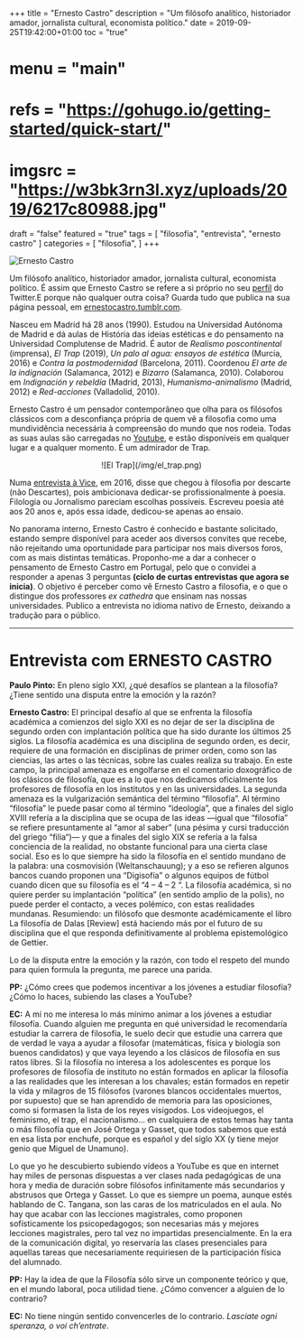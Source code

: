 +++
title = "Ernesto Castro"
description = "Um filósofo analítico, historiador amador, jornalista cultural, economista político."
date = 2019-09-25T19:42:00+01:00
toc = "true"
# menu = "main"
# refs = "https://gohugo.io/getting-started/quick-start/"
# imgsrc = "https://w3bk3rn3l.xyz/uploads/2019/6217c80988.jpg"
draft = "false"
featured = "true"
tags = [ "filosofia", "entrevista", "ernesto castro" ]
categories = [ "filosofia", ]
+++

![Ernesto Castro](/img/ernesto_castro.png)

Um filósofo analítico, historiador amador, jornalista cultural, economista político. É assim que Ernesto Castro se refere a si próprio no seu [perfil](https://twitter.com/ernest_castro) do Twitter.E porque não qualquer outra coisa? Guarda tudo que publica na sua página pessoal, em [ernestocastro.tumblr.com](http://ernestocastro.tumblr.com/).

Nasceu em Madrid há 28 anos (1990). Estudou na Universidad Autónoma de Madrid e dá aulas de História das ideias estéticas e do pensamento na Universidad Complutense de Madrid. É autor de *Realismo poscontinental* (imprensa), *El Trap* (2019), *Un palo al agua: ensayos de estética* (Murcia, 2016) e *Contra la postmodernidad* (Barcelona, 2011). Coordenou *El arte de la indignación* (Salamanca, 2012) e *Bizarro* (Salamanca, 2010). Colaborou em *Indignación y rebeldía* (Madrid, 2013), *Humanismo-animalismo* (Madrid, 2012) e *Red-acciones* (Valladolid, 2010).

Ernesto Castro é um pensador contemporâneo que olha para os filósofos clássicos com a desconfiança própria de quem vê a filosofia como uma mundividência necessária à compreensão do mundo que nos rodeia. Todas as suas aulas são carregadas no [Youtube](https://www.youtube.com/user/holamellamololillo), e estão disponíveis em qualquer lugar e a qualquer momento. É um admirador de Trap.

<center>![El Trap](/img/el_trap.png)</center>

Numa [entrevista à Vice](https://www.vice.com/es/article/bn47gd/ernesto-castro-filosofia-trap-tumblr), em 2016, disse que chegou à filosofia por descarte (não Descartes), pois ambicionava dedicar-se profissionalmente à poesia. Filologia ou Jornalismo pareciam escolhas possíveis. Escreveu poesia até aos 20 anos e, após essa idade, dedicou-se apenas ao ensaio.

No panorama interno, Ernesto Castro é conhecido e bastante solicitado, estando sempre disponível para aceder aos diversos convites que recebe, não rejeitando uma oportunidade para participar nos mais diversos foros, com as mais distintas temáticas. Proponho-me a dar a conhecer o pensamento de Ernesto Castro em Portugal, pelo que o convidei a responder a apenas 3 perguntas **(ciclo de curtas entrevistas que agora se inicia)**. O objetivo é perceber como vê Ernesto Castro a filosofia, e o que o distingue dos professores *ex cathedra* que ensinam nas nossas universidades. Publico a entrevista no idioma nativo de Ernesto, deixando a tradução para o público.
_______________

# Entrevista com ERNESTO CASTRO

**Paulo Pinto:** En pleno siglo XXI, ¿qué desafíos se plantean a la filosofía? ¿Tiene sentido una disputa entre la emoción y la razón?

**Ernesto Castro:** El principal desafío al que se enfrenta la filosofía académica a comienzos del siglo XXI es no dejar de ser la disciplina de segundo orden con implantación política que ha sido durante los últimos 25 siglos. La filosofía académica es una disciplina de segundo orden, es decir, requiere de una formación en disciplinas de primer orden, como son las ciencias, las artes o las técnicas, sobre las cuales realiza su trabajo. En este campo, la principal amenaza es engolfarse en el comentario doxográfico de los clásicos de filosofía, que es a lo que nos dedicamos oficialmente los profesores de filosofía en los institutos y en las universidades. La segunda amenaza es la vulgarización semántica del término “filosofía”. Al término “filosofía” le puede pasar como al término “ideología”, que a finales del siglo XVIII refería a la disciplina que se ocupa de las ideas —igual que “filosofía” se refiere presuntamente al “amor al saber” (una pésima y cursi traducción del griego “filia“)— y que a finales del siglo XIX se refería a la falsa conciencia de la realidad, no obstante funcional para una cierta clase social. Eso es lo que siempre ha sido la filosofía en el sentido mundano de la palabra: una cosmovisión (Weltanschauung); y a eso se refieren algunos bancos cuando proponen una “Digisofía” o algunos equipos de fútbol cuando dicen que su filosofía es el “4 – 4 – 2 “. La filosofía académica, si no quiere perder su implantación “política” (en sentido amplio de la polis), no puede perder el contacto, a veces polémico, con estas realidades mundanas. Resumiendo: un filósofo que desmonte académicamente el libro La filosofía de Dalas [Review] está haciendo más por el futuro de su disciplina que el que responda definitivamente al problema epistemológico de Gettier.

Lo de la disputa entre la emoción y la razón, con todo el respeto del mundo para quien formula la pregunta, me parece una parida.



**PP:** ¿Cómo crees que podemos incentivar a los jóvenes a estudiar filosofía? ¿Cómo lo haces, subiendo las clases a YouTube?

**EC:** A mí no me interesa lo más mínimo animar a los jóvenes a estudiar filosofía. Cuando alguien me pregunta en qué universidad le recomendaría estudiar la carrera de filosofía, le suelo decir que estudie una carrera que de verdad le vaya a ayudar a filosofar (matemáticas, física y biología son buenos candidatos) y que vaya leyendo a los clásicos de filosofía en sus ratos libres. Si la filosofía no interesa a los adolescentes es porque los profesores de filosofía de instituto no están formados en aplicar la filosofía a las realidades que les interesan a los chavales; están formados en repetir la vida y milagros de 15 filósofos (varones blancos occidentales muertos, por supuesto) que se han aprendido de memoria para las oposiciones, como si formasen la lista de los reyes visigodos. Los videojuegos, el feminismo, el trap, el nacionalismo… en cualquiera de estos temas hay tanta o más filosofía que en José Ortega y Gasset, que todos sabemos que está en esa lista por enchufe, porque es español y del siglo XX (y tiene mejor genio que Miguel de Unamuno).

Lo que yo he descubierto subiendo vídeos a YouTube es que en internet hay miles de personas dispuestas a ver clases nada pedagógicas de una hora y media de duración sobre filósofos infinitamente más secundarios y abstrusos que Ortega y Gasset. Lo que es siempre un poema, aunque estés hablando de C. Tangana, son las caras de los matriculados en el aula. No hay que acabar con las lecciones magistrales, como proponen sofísticamente los psicopedagogos; son necesarias más y mejores lecciones magistrales, pero tal vez no impartidas presencialmente. En la era de la comunicación digital, yo reservaría las clases presenciales para aquellas tareas que necesariamente requiriesen de la participación física del alumnado.



**PP:** Hay la idea de que la Filosofía sólo sirve un componente teórico y que, en el mundo laboral, poca utilidad tiene. ¿Cómo convencer a alguien de lo contrario?

**EC:** No tiene ningún sentido convencerles de lo contrario. *Lasciate ogni speranza, o voi ch’entrate*.
